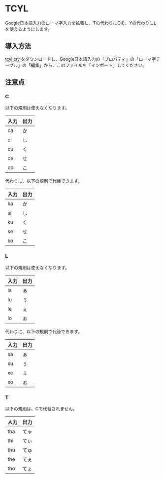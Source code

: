 # TCYL

Google日本語入力のローマ字入力を拡張し、Tの代わりにCを、Yの代わりにLを使えるようにします。

## 導入方法

[tcyl.tsv](https://raw.githubusercontent.com/r7kamura/tcyl/main/tcyl.tsv) をダウンロードし、Google日本語入力の「プロパティ」の「ローマ字テーブル」の「編集」から、このファイルを「インポート」してください。

## 注意点

### C

以下の規則は使えなくなります。

|入力|出力|
|---|---|
|ca|か|
|ci|し|
|cu|く|
|ce|せ|
|co|こ|

代わりに、以下の規則で代替できます。

|入力|出力|
|---|---|
|ka|か|
|si|し|
|ku|く|
|se|せ|
|ko|こ|

### L

以下の規則は使えなくなります。

|入力|出力|
|---|---|
|la|ぁ|
|lu|ぅ|
|le|ぇ|
|lo|ぉ|

代わりに、以下の規則で代替できます。

|入力|出力|
|---|---|
|xa|ぁ|
|xu|ぅ|
|xe|ぇ|
|xo|ぉ|

### T

以下の規則は、Cで代替されません。

|入力|出力|
|---|---|
|tha|てゃ|
|thi|てぃ|
|thu|てゅ|
|the|てぇ|
|tho|てょ|
